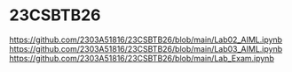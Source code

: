 # 23CSBTB26

https://github.com/2303A51816/23CSBTB26/blob/main/Lab02_AIML.ipynb
https://github.com/2303A51816/23CSBTB26/blob/main/Lab03_AIML.ipynb
https://github.com/2303A51816/23CSBTB26/blob/main/Lab_Exam.ipynb
